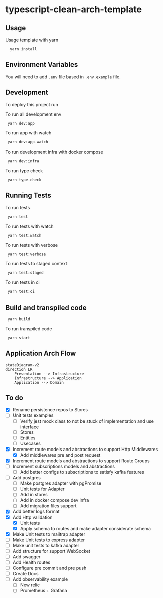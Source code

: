 # typescript-clean-arch-template

## Usage

Usage template with yarn

```bash
  yarn install
```

## Environment Variables

You will need to add `.env` file based in `.env.example` file.

## Development

To deploy this project run

To run all development env

```bash
 yarn dev:app
```

To run app with watch

```bash
 yarn dev:app-watch
```

To run development infra with docker compose

```bash
 yarn dev:infra
```

To run type check

```bash
 yarn type-check
```

## Running Tests

To run tests

```bash
 yarn test
```

To run tests with watch

```bash
 yarn test:watch
```

To run tests with verbose

```bash
 yarn test:verbose
```

To run tests to staged context

```bash
 yarn test:staged
```

To run tests in ci

```bash
 yarn test:ci
```

## Build and transpiled code

```bash
 yarn build
```

To run transpiled code

```bash
 yarn start
```

## Application Arch Flow

```mermaid
stateDiagram-v2
direction LR
    Presentation --> Infrastructure
    Infrastructure --> Application
    Application --> Domain
```

## To do

- [x] Rename persistence repos to Stores
- [ ] Unit tests examples
  - [ ] Verify jest mock class to not be stuck of implementation and use interface
  - [ ] Stores
  - [ ] Entities
  - [ ] Usecases
- [x] Increment route models and abstractions to support Http Middlewares
  - [x] Add middlewares pre and post request
- [x] Increment route models and abstractions to support Route Groups
- [ ] Increment subscriptions models and abstractions
  - [ ] Add better configs to subscriptions to satisfy kafka features
- [ ] Add postgres
  - [ ] Make postgres adapter with pgPromise
  - [ ] Unit tests for Adapter
  - [ ] Add in stores
  - [ ] Add in docker compose dev infra
  - [ ] Add migration files support
- [x] Add better logs format
- [x] Add Http validation
  - [x] Unit tests
  - [x] Apply schema to routes and make adapter considerate schema
- [x] Make Unit tests to mailtrap adapter
- [ ] Make Unit tests to express adapter
- [ ] Make unit tests to kafka adapter
- [ ] Add structure for support WebSocket
- [ ] Add swagger
- [ ] Add Health routes
- [ ] Configure pre commit and pre push
- [ ] Create Docs
- [ ] Add observability example
  - [ ] New relic
  - [ ] Prometheus + Grafana

